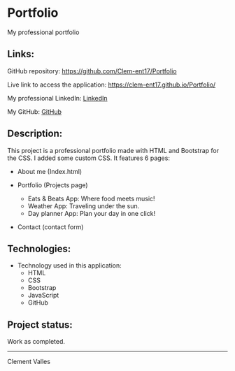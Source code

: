 # Portfolio

My professional portfolio


## Links:

GitHub repository: 
https://github.com/Clem-ent17/Portfolio

Live link to access the application:
https://clem-ent17.github.io/Portfolio/

My professional LinkedIn:
[LinkedIn](https://www.linkedin.com/in/clement-valles/)

My GitHub:
[GitHub](https://github.com/Clem-ent17)

## Description:

This project is a professional portfolio made with HTML and Bootstrap for the CSS. I added some custom CSS. 
It features 6 pages:
* About me (Index.html)

* Portfolio (Projects page)
    - Eats & Beats App: Where food meets music!
    - Weather App: Traveling under the sun.
    - Day planner App: Plan your day in one click!

* Contact (contact form)


## Technologies:

* Technology used in this application: 
    - HTML
    - CSS
    - Bootstrap
    - JavaScript
    - GitHub


## Project status:

Work as completed.

- - -

Clement Valles